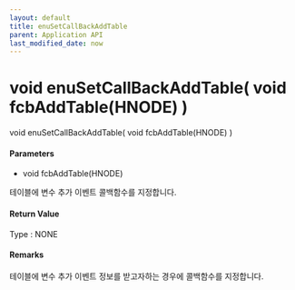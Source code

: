 ```yaml
---
layout: default
title: enuSetCallBackAddTable
parent: Application API
last_modified_date: now
---
```

# void enuSetCallBackAddTable\( void fcbAddTable\(HNODE\) \)

void enuSetCallBackAddTable\( void fcbAddTable\(HNODE\) \)

#### Parameters

* void fcbAddTable\(HNODE\)

테이블에 변수 추가 이벤트 콜백함수를 지정합니다.

#### Return Value

Type : NONE

#### Remarks

테이블에 변수 추가 이벤트 정보를 받고자하는 경우에 콜백함수를 지정합니다.


